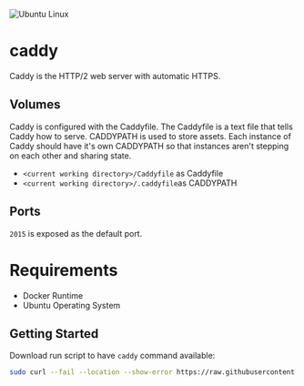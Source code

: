 ![Ubuntu Linux](https://img.shields.io/badge/tested-ubuntu-green.svg)

# caddy

Caddy is the HTTP/2 web server with automatic HTTPS.

## Volumes

Caddy is configured with the Caddyfile. The Caddyfile is a text file that tells Caddy how to serve. CADDYPATH is used to store assets. Each instance of Caddy should have it's own CADDYPATH so that instances aren't stepping on each other and sharing state.

- `<current working directory>/Caddyfile` as Caddyfile
- `<current working directory>/.caddyfile`as CADDYPATH

## Ports

`2015` is exposed as the default port.

# Requirements

- Docker Runtime
- Ubuntu Operating System

## Getting Started

Download run script to have `caddy` command available:

```bash
sudo curl --fail --location --show-error https://raw.githubusercontent.com/suckowbiz/dockerside/master/caddy/caddy -o /usr/local/bin/caddy && sudo chmod +x /usr/local/bin/caddy
```
